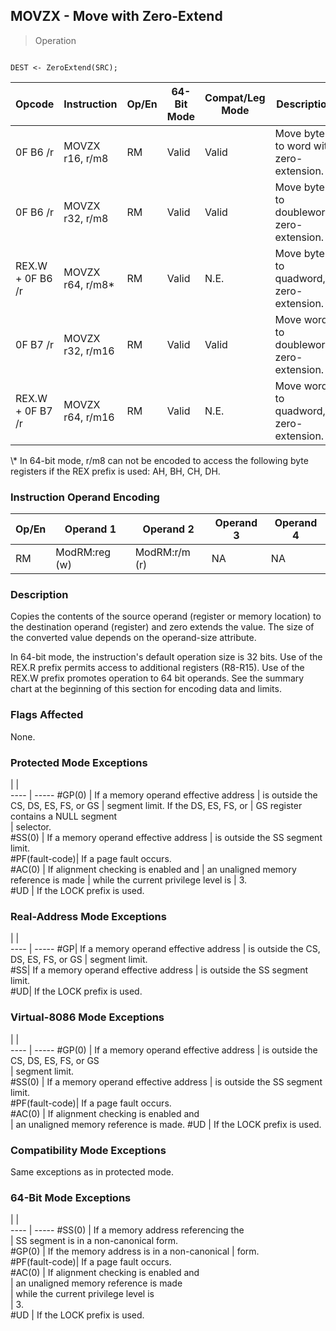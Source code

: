 ## MOVZX - Move with Zero-Extend

> Operation
``` slim

DEST <- ZeroExtend(SRC);

```

 Opcode          | Instruction     | Op/En| 64-Bit Mode| Compat/Leg Mode| Description                             
 ---  | --- | --- | --- | --- | ---
 0F B6 /r        | MOVZX r16, r/m8 | RM   | Valid      | Valid          | Move byte to word with zero-extension.  
 0F B6 /r        | MOVZX r32, r/m8 | RM   | Valid      | Valid          | Move byte to doubleword, zero-extension.
 REX.W + 0F B6 /r| MOVZX r64, r/m8\*| RM   | Valid      | N.E.           | Move byte to quadword, zero-extension.  
 0F B7 /r        | MOVZX r32, r/m16| RM   | Valid      | Valid          | Move word to doubleword, zero-extension.
 REX.W + 0F B7 /r| MOVZX r64, r/m16| RM   | Valid      | N.E.           | Move word to quadword, zero-extension.  
<aside class="notification">
\* In 64-bit mode, r/m8 can not be encoded to access the following byte
registers if the REX prefix is used: AH, BH, CH, DH.
</aside>


### Instruction Operand Encoding
 Op/En| Operand 1    | Operand 2    | Operand 3| Operand 4
 ---  | --- | --- | --- | ---
 RM   | ModRM:reg (w)| ModRM:r/m (r)| NA       | NA       

### Description
Copies the contents of the source operand (register or memory location) to the
destination operand (register) and zero extends the value. The size of the converted
value depends on the operand-size attribute.

In 64-bit mode, the instruction's default operation size is 32 bits. Use of
the REX.R prefix permits access to additional registers (R8-R15). Use of the
REX.W prefix promotes operation to 64 bit operands. See the summary chart at
the beginning of this section for encoding data and limits.



### Flags Affected
None.


### Protected Mode Exceptions
   | |  
---- | -----
 #GP(0)         | If a memory operand effective address
                | is outside the CS, DS, ES, FS, or GS 
                | segment limit. If the DS, ES, FS, or 
                | GS register contains a NULL segment  
                | selector.                            
 #SS(0)         | If a memory operand effective address
                | is outside the SS segment limit.     
 #PF(fault-code)| If a page fault occurs.              
 #AC(0)         | If alignment checking is enabled and 
                | an unaligned memory reference is made
                | while the current privilege level is 
                | 3.                                   
 #UD            | If the LOCK prefix is used.          

### Real-Address Mode Exceptions
   | |  
---- | -----
 #GP| If a memory operand effective address
    | is outside the CS, DS, ES, FS, or GS 
    | segment limit.                       
 #SS| If a memory operand effective address
    | is outside the SS segment limit.     
 #UD| If the LOCK prefix is used.          

### Virtual-8086 Mode Exceptions
   | |  
---- | -----
 #GP(0)         | If a memory operand effective address 
                | is outside the CS, DS, ES, FS, or GS  
                | segment limit.                        
 #SS(0)         | If a memory operand effective address 
                | is outside the SS segment limit.      
 #PF(fault-code)| If a page fault occurs.               
 #AC(0)         | If alignment checking is enabled and  
                | an unaligned memory reference is made.
 #UD            | If the LOCK prefix is used.           

### Compatibility Mode Exceptions
Same exceptions as in protected mode.


### 64-Bit Mode Exceptions
   | |  
---- | -----
 #SS(0)         | If a memory address referencing the        
                | SS segment is in a non-canonical form.     
 #GP(0)         | If the memory address is in a non-canonical
                | form.                                      
 #PF(fault-code)| If a page fault occurs.                    
 #AC(0)         | If alignment checking is enabled and       
                | an unaligned memory reference is made      
                | while the current privilege level is       
                | 3.                                         
 #UD            | If the LOCK prefix is used.                
